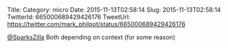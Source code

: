 Title: 
Category: micro
Date: 2015-11-13T02:58:14
Slug: 2015-11-13T02:58:14
TwitterId: 665000689429426176
TweetUrl: https://twitter.com/mark_philpot/status/665000689429426176

[@SparksZilla](https://twitter.com/SparksZilla) Both depending on context (for some reason)